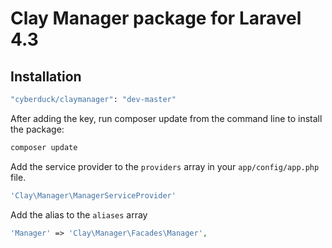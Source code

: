 # Clay Manager package for Laravel 4.3

## Installation

```bash
"cyberduck/claymanager": "dev-master"
```

After adding the key, run composer update from the command line to install the package:

```bash
composer update
```

Add the service provider to the `providers` array in your `app/config/app.php` file.

```php
'Clay\Manager\ManagerServiceProvider'
```

Add the alias to the `aliases` array

```php
'Manager' => 'Clay\Manager\Facades\Manager',
```
